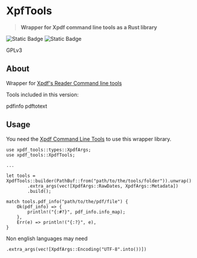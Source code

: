 # XpfTools

> **Wrapper for Xpdf command line tools as a Rust library**

![Static Badge](https://img.shields.io/badge/version-0.1.1-blue)
![Static Badge](https://img.shields.io/badge/not-stable-red)


GPLv3

## About

Wrapper for [Xpdf's Reader Command line tools](http://www.xpdfreader.com/download.html)

Tools included in this version:

pdfinfo
pdftotext

## Usage

You need the [Xpdf Command Line Tools](http://www.xpdfreader.com/download.html) to use this wrapper library.

```
use xpdf_tools::types::XpdfArgs;
use xpdf_tools::XpdfTools;

...

let tools = XpdfTools::builder(PathBuf::from("path/to/the/tools/folder")).unwrap()
        .extra_args(vec![XpdfArgs::RawDates, XpdfArgs::Metadata])
        .build();
    
match tools.pdf_info("path/to/the/pdf/file") {
    Ok(pdf_info) => {
        println!("{:#?}", pdf_info.info_map);
    },
    Err(e) => println!("{:?}", e),
}
```

Non english languages may need
```
.extra_args(vec![XpdfArgs::Encoding("UTF-8".into())])
```

